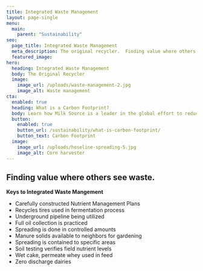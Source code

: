 ```yaml
---
title: Integrated Waste Management
layout: page-single
menu:
  main:
    parent: "Sustainability"
seo:
  page_title: Integrated Waste Management
  meta_description: The original recycler.  Finding value where others see waste.
  featured_image:
hero:
  heading: Integrated Waste Management
  body: The Original Recycler
  image:
    image_url: /uploads/waste-management-2.jpg
    image_alt: Waste management
cta:
  enabled: true
  heading: What is a Carbon Footprint?
  body: Learn how Milk Source is a leader in the global effort to reduce emissions.
  button:
    enabled: true
    button_url: /sustainability/what-is-carbon-footprint/
    button_text: Carbon Footprint
  image:
    image_url: /uploads/hoseline-spreading-5.jpg
    image_alt: Corn harvester
---
```


## Finding value where others see waste.

**Keys to Integrated Waste Mangement**

* Carefully constructed Nutrient Management Plans
* Recycles tires used in fermentation process
* Underground pipeline being utilized
* Full oil collection is practiced
* Spreading is done in controlled amounts
* Manure solids available to neighbors for gardening
* Spreading is contained to specific areas
* Soil testing verifies field nutrient levels
* Wet cake, permeate whey used in feed
* Zero discharge dairies